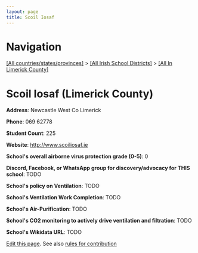 ```yaml
---
layout: page
title: Scoil Iosaf
---
```

# Navigation

[[All countries/states/provinces]](../../..) > [[All Irish School Districts]](../..) > [[All In Limerick County]](..)

# Scoil Iosaf (Limerick County)

**Address**: Newcastle West Co Limerick

**Phone**: 069 62778

**Student Count**: 225

**Website**: <http://www.scoiliosaf.ie>

**School's overall airborne virus protection grade (0-5)**: 0

**Discord, Facebook, or WhatsApp group for discovery/advocacy for THIS school**: TODO

**School's policy on Ventilation**: TODO

**School's Ventilation Work Completion**: TODO

**School's Air-Purification**: TODO

**School's CO2 monitoring to actively drive ventilation and filtration**: TODO

**School's Wikidata URL**: TODO


[Edit this page](https://github.com/ventilate-schools/Ireland/edit/main/./Limerick_County/Scoil_Iosaf.md). See also [rules for contribution](../../../contribution-rules/)